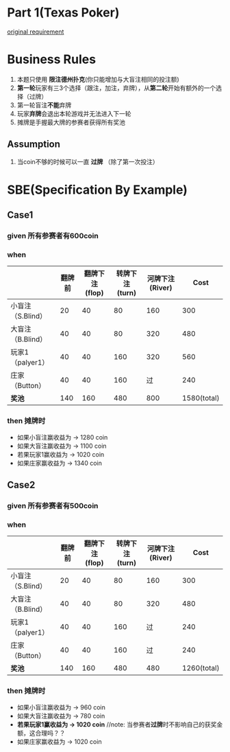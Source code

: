 # Part 1(Texas Poker)
[original requirement](http://sports.163.com/special/poker_rule/)





# Business Rules

1. 本题只使用 **限注德州扑克**(你只能增加与大盲注相同的投注额)
2. **第一轮**玩家有三3个选择（跟注，加注，弃牌），从**第二轮**开始有额外的一个选择（过牌）
3. 第一轮盲注**不能**弃牌
4. 玩家**弃牌**会退出本轮游戏并无法进入下一轮
5. 摊牌是手握最大牌的参赛者获得所有奖池



## Assumption

1. 当coin不够的时候可以一直 **过牌** （除了第一次投注）





# SBE(Specification By Example)


## Case1
### given 所有参赛者有600coin

### when

|                   | 翻牌前 | 翻牌下注(flop) | 转牌下注(turn) | 河牌下注(River) | Cost        |
| :---------------- | ------ | -------------- | -------------- | --------------- | ----------- |
| 小盲注（S.Blind） | 20     | 40             | 80             | 160             | 300         |
| 大盲注（B.Blind） | 40     | 40             | 80             | 320             | 480         |
| 玩家1（palyer1）  | 40     | 40             | 160            | 320             | 560         |
| 庄家（Button）    | 40     | 40             | 160            | 过              | 240         |
| **奖池**          | 140    | 160            | 480            | 800             | 1580(total) |

### then 摊牌时

* 如果小盲注赢收益为  -> 1280 coin
* 如果大盲注赢收益为 -> 1100 coin
* 若果玩家1赢收益为 ->  1020 coin
* 如果庄家赢收益为 -> 1340 coin




## Case2
### given 所有参赛者有500coin
### when

|                   | 翻牌前 | 翻牌下注(flop) | 转牌下注(turn) | 河牌下注(River) | Cost        |
| :---------------- | ------ | -------------- | -------------- | --------------- | ----------- |
| 小盲注（S.Blind） | 20     | 40             | 80             | 160             | 300         |
| 大盲注（B.Blind） | 40     | 40             | 80             | 320             | 480         |
| 玩家1（palyer1）  | 40     | 40             | 160            | 过              | 240         |
| 庄家（Button）    | 40     | 40             | 160            | 过              | 240         |
| **奖池**          | 140    | 160            | 480            | 480             | 1260(total) |

### then 摊牌时

* 如果小盲注赢收益为  -> 960 coin
* 如果大盲注赢收益为 -> 780 coin
* **若果玩家1赢收益为 ->  1020 coin**  //note: 当参赛者**过牌**时不影响自己的获奖金额，这合理吗？？
* 如果庄家赢收益为 -> 1020 coin




